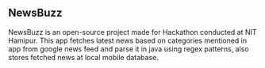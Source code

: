 ## NewsBuzz

NewsBuzz is an open-source project made for Hackathon conducted at NIT Hamipur. This app fetches latest news based on categories mentioned in app from google news feed and parse it in java using regex patterns, also stores fetched news at local mobile database.

